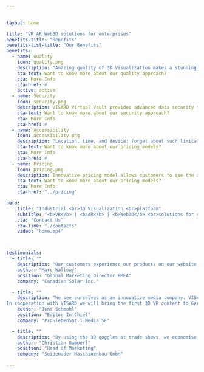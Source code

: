 ```yaml
---
 

layout: home

title: "VR AR Web3D solutions for enterprises"
benefits-title: "Benefits"
benefits-list-title: "Our Benefits"
benefits:
  - name: Quality
    icon: quality.png
    description: "Amazing quality of 3D Visualization makes a stunning impression. Your digital machine looks just like the real thing!"
    cta-text: Want to know more about our quality approach?
    cta: More Info
    cta-href: #
    active: active
  - name: Security
    icon: security.png
    description: VISARD Virtual Vault provides advanced data security to keep your information and technologies safe.
    cta-text: Want to know more about our security approach?
    cta: More Info
    cta-href: #
  - name: Accessibility
    icon: accessibility.png
    description: "Location, time, and device: forget about such limitations. VISARD 3D Visualization Platform solutions are available anytime and everywhere!"
    cta-text: Want to know more about our pricing models?
    cta: More Info
    cta-href: #
  - name: Pricing
    icon: pricing.png
    description: Innovative pricing model allows customers to see the approximate project budget right away and split it into payment periods.
    cta-text: Want to know more about our pricing models?
    cta: More Info
    cta-href: "../pricing"

hero: 
    title: "Industrial <br>3D Visualization <br>platform"
    subtitle: "<b>VR</b> | <b>AR</b> | <b>Web3D</b> <br>solutions for enterprises"
    cta: "Contact Us"
    cta-link: "./contacts"
    video: "home.mp4"



testimonials: 
  - title: ""  
    description: "Our customers experience our products on our website as realistically as on-site in a store thanks to VISARD’s 3D Renderings."
    author: "Marc Wallowy"
    position: "Global Marketing Director EMEA"
    company: "Canadian Solar Inc."  

  - title: ""
    description: "We see ourselves as an innovative media company. VISARD’s technology supports this claim. 
In cooperation with VISARD we will bring the first 3D VR content to German television in 2016."
    author: "Jens Schmohl"
    position: "Editor In Chief"
    company: "ProSiebenSat.1 Media SE"

  - title: ""  
    description: "By using the 3D goggles at trade shows, we economise on the substantial transport costs for our machines. Already after two trade shows the investment is amortised. Last but not least, the use of this solutions reflects Seidenaders positioning as an industry-leading innovator."
    author: "Christian Gamperl"
    position: "Head of Marketing"
    company: "Seidenader Maschinenbau GmbH" 
    
---
```



 
